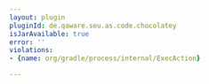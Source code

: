 ```yaml
---
layout: plugin
pluginId: de.qaware.seu.as.code.chocolatey
isJarAvailable: true
error: ''
violations:
- {name: org/gradle/process/internal/ExecAction}

---
```

